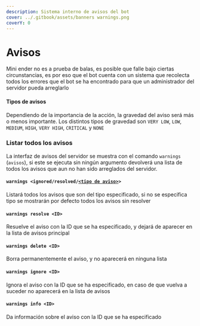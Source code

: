 ```yaml
---
description: Sistema interno de avisos del bot
cover: ../.gitbook/assets/banners warnings.png
coverY: 0
---
```


# Avisos

Mini ender no es a prueba de balas, es posible que falle bajo ciertas circunstancias, es por eso que el bot cuenta con un sistema que recolecta todos los errores que el bot se ha encontrado para que un administrador del servidor pueda arreglarlo

#### Tipos de avisos

Dependiendo de la importancia de la acción, la gravedad del aviso será más o menos importante. Los distintos tipos de gravedad son `VERY LOW`, `LOW`, `MEDIUM`, `HIGH`, `VERY HIGH`, `CRITICAL` y `NONE`

### Listar todos los avisos

La interfaz de avisos del servidor se muestra con el comando `warnings` (`avisos`), si este se ejecuta sin ningún argumento devolverá una lista de todos los avisos que aun no han sido arreglados del servidor.

#### `warnings <ignored/resolved/`[`<tipo de aviso>`](avisos.md#tipos-de-avisos)`>`

Listará todos los avisos que son del tipo especificado, si no se especifica tipo se mostrarán por defecto todos los avisos sin resolver

#### `warnings resolve <ID>`

Resuelve el aviso con la ID que se ha especificado, y dejará de aparecer en la lista de avisos principal

#### `warnings delete <ID>`

Borra permanentemente el aviso, y no aparecerá en ninguna lista

#### `warnings ignore <ID>`

Ignora el aviso con la ID que se ha especificado, en caso de que vuelva a suceder no aparecerá en la lista de avisos

#### `warnings info <ID>`

Da información sobre el aviso con la ID que se ha especificado
